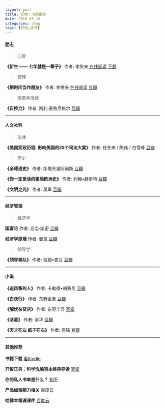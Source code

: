 ```yaml
---
layout: post
title: 好物：书籍推荐
date: 2016-05-10
categories: blog
tags: [好物,读书]
---
```



#### 励志

> 心智

**《新生 —— 七年就是一辈子》** 作者: 李笑来
[在线阅读](http://zhibimo.com/books/xiaolai/reborn-every-7-years)
[下载](http://mp.weixin.qq.com/s?__biz=MzAxNzI4MTMwMw==&mid=402264964&idx=1&sn=9238309fca088590adaf1df32bdd9f98#rd)

> 管理

**《把时间当作朋友》** 作者: 李笑来
[在线阅读](http://zhibimo.com/books/xiaolai/ba-shi-jian-dang-zuo-peng-you)
[豆瓣](https://book.douban.com/subject/3609132/)

> 情商与情绪

**《自控力》** 作者: 凯利·麦格尼格尔
[豆瓣](https://book.douban.com/subject/10786473/)

---

#### 人文社科

> 法律

**《美国宪政历程: 影响美国的25个司法大案》** 作者: 任东来 / 陈伟 / 白雪峰
[豆瓣](https://book.douban.com/subject/1144185/)

> 历史

**《全球通史》** 作者: 斯塔夫里阿诺斯
[豆瓣](https://book.douban.com/subject/1025643/)

**《你一定爱读的极简欧洲史》** 作者: 约翰•赫斯特
[豆瓣](https://book.douban.com/subject/5366248/)

**《文明之光》** 作者: 吴军
[豆瓣](https://book.douban.com/subject/26275177/)

---

#### 经济管理

> 经济学

**国富论** 作者: 亚当·斯密
[豆瓣](https://book.douban.com/subject/1261560/)

**经济学原理** 作者: 曼昆
[豆瓣](https://book.douban.com/subject/3719533/)

> 领导学

**《领导梯队》** 作者: 拉姆•查兰
[豆瓣](https://book.douban.com/subject/6536593/)

---

#### 小说

**《追风筝的人》** 作者: 卡勒德•胡赛尼
[豆瓣](https://book.douban.com/subject/1770782/)

**《白夜行》** 作者: 东野圭吾
[豆瓣](https://book.douban.com/subject/3259440/)

**《解忧杂货店》** 作者: 东野圭吾
[豆瓣](https://book.douban.com/subject/25862578/)

**《活着》** 作者: 余华
[豆瓣](https://book.douban.com/subject/4913064/)

**《天才在左 疯子在右》** 作者: 高铭
[豆瓣](https://book.douban.com/subject/4242172/)

---

#### 其他推荐

**书籍下载**
[看Kindle](http://kankindle.com/)

**开智正典：科学洗脑百本经典导读**
[豆瓣](https://www.douban.com/doulist/41691053/)

**你的私人书单是什么？**
[知乎](https://www.zhihu.com/question/29447490/answer/83696701)

**产品经理能力相关**
[百度云](http://pan.baidu.com/s/1nu9OAUX)

**哈佛幸福课课件**
[百度云](http://yun.baidu.com/s/1mh2PSi0)
